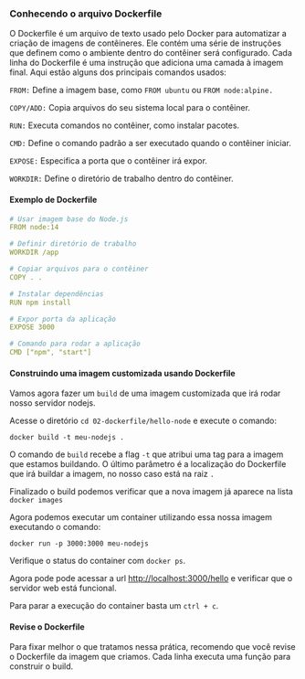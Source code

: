 ### Conhecendo o arquivo Dockerfile

O Dockerfile é um arquivo de texto usado pelo Docker para automatizar a criação de imagens de contêineres. Ele contém uma série de instruções que definem como o ambiente dentro do contêiner será configurado. Cada linha do Dockerfile é uma instrução que adiciona uma camada à imagem final. Aqui estão alguns dos principais comandos usados:

`FROM:` Define a imagem base, como `FROM ubuntu` ou `FROM node:alpine.`

`COPY/ADD:` Copia arquivos do seu sistema local para o contêiner.

`RUN:` Executa comandos no contêiner, como instalar pacotes.

`CMD:` Define o comando padrão a ser executado quando o contêiner iniciar.

`EXPOSE:` Especifica a porta que o contêiner irá expor.

`WORKDIR:` Define o diretório de trabalho dentro do contêiner.

#### Exemplo de Dockerfile

```yaml
# Usar imagem base do Node.js
FROM node:14

# Definir diretório de trabalho
WORKDIR /app

# Copiar arquivos para o contêiner
COPY . .

# Instalar dependências
RUN npm install

# Expor porta da aplicação
EXPOSE 3000

# Comando para rodar a aplicação
CMD ["npm", "start"]
```

#### Construindo uma imagem customizada usando Dockerfile

Vamos agora fazer um `build` de uma imagem customizada que irá rodar nosso servidor nodejs.

Acesse o diretório `cd 02-dockerfile/hello-node` e execute o comando:

```shell
docker build -t meu-nodejs .
```

O comando de `build` recebe a flag `-t` que atribui uma tag para a imagem que estamos buildando. O último parâmetro é a localização do Dockerfile que irá buildar a imagem, no nosso caso está na raiz `.`

Finalizado o build podemos verificar que a nova imagem já aparece na lista `docker images`

Agora podemos executar um container utilizando essa nossa imagem executando o comando:

```shell
docker run -p 3000:3000 meu-nodejs
```

Verifique o status do container com `docker ps`.

Agora pode pode acessar a url [http://localhost:3000/hello](http://localhost:3000/hello) e verificar que o servidor web está funcional.

Para parar a execução do container basta um `ctrl + c`.

#### Revise o Dockerfile

Para fixar melhor o que tratamos nessa prática, recomendo que você revise o Dockerfile da imagem que criamos. Cada linha executa uma função para construir o build.
